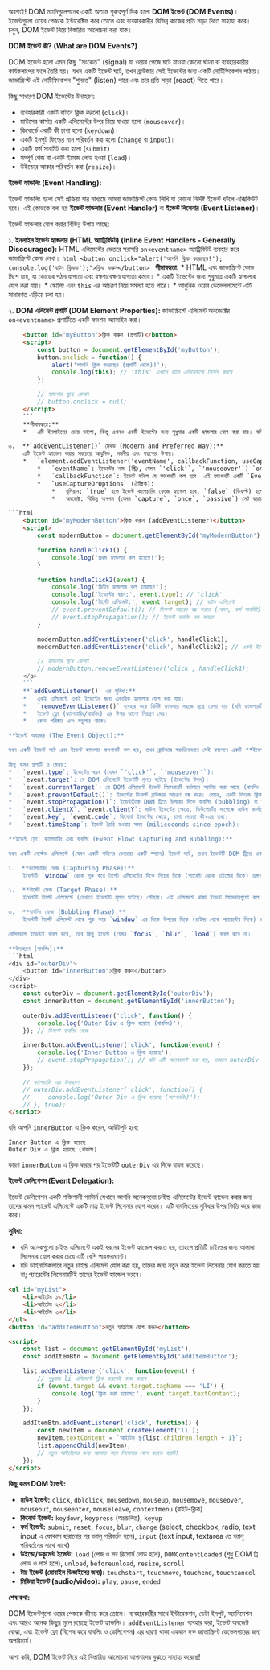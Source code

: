 
অবশ্যই! DOM ম্যানিপুলেশনের একটি অত্যন্ত গুরুত্বপূর্ণ দিক হলো **DOM ইভেন্ট (DOM Events)**। ইভেন্টগুলো ওয়েব পেজকে ইন্টারেক্টিভ করে তোলে এবং ব্যবহারকারীর বিভিন্ন কাজের প্রতি সাড়া দিতে সাহায্য করে। চলুন, DOM ইভেন্ট নিয়ে বিস্তারিত আলোচনা করা যাক।

**DOM ইভেন্ট কী? (What are DOM Events?)**

DOM ইভেন্ট হলো এমন কিছু "সংকেত" (signal) যা ওয়েব পেজে ঘটে যাওয়া কোনো ঘটনা বা ব্যবহারকারীর কার্যকলাপের ফলে তৈরি হয়। যখন একটি ইভেন্ট ঘটে, তখন ব্রাউজার সেই ইভেন্টের জন্য একটি নোটিফিকেশন পাঠায়। জাভাস্ক্রিপ্ট এই নোটিফিকেশন "শুনতে" (listen) পারে এবং তার প্রতি সাড়া (react) দিতে পারে।

কিছু সাধারণ DOM ইভেন্টের উদাহরণ:
*   ব্যবহারকারী একটি বাটনে ক্লিক করলো (`click`)।
*   মাউসের কার্সার একটি এলিমেন্টের উপর নিয়ে যাওয়া হলো (`mouseover`)।
*   কিবোর্ডে একটি কী চাপা হলো (`keydown`)।
*   একটি ইনপুট ফিল্ডের মান পরিবর্তন করা হলো (`change` বা `input`)।
*   একটি ফর্ম সাবমিট করা হলো (`submit`)।
*   সম্পূর্ণ পেজ বা একটি ইমেজ লোড হওয়া (`load`)।
*   উইন্ডোর আকার পরিবর্তন করা (`resize`)।

**ইভেন্ট হ্যান্ডলিং (Event Handling):**

ইভেন্ট হ্যান্ডলিং হলো সেই প্রক্রিয়া যার মাধ্যমে আমরা জাভাস্ক্রিপ্ট কোড লিখি যা কোনো নির্দিষ্ট ইভেন্ট ঘটলে এক্সিকিউট হবে। এই কোডকে বলা হয় **ইভেন্ট হ্যান্ডলার (Event Handler)** বা **ইভেন্ট লিসেনার (Event Listener)**।

ইভেন্ট হ্যান্ডলার যোগ করার বিভিন্ন উপায় আছে:

১.  **ইনলাইন ইভেন্ট হ্যান্ডলার (HTML অ্যাট্রিবিউট) (Inline Event Handlers - Generally Discouraged):**
    HTML এলিমেন্টের ভেতরে সরাসরি `on<eventname>` অ্যাট্রিবিউট ব্যবহার করে জাভাস্ক্রিপ্ট কোড লেখা।
    ```html
    <button onclick="alert('আপনি ক্লিক করেছেন!'); console.log('বাটন ক্লিকড');">ক্লিক করুন</button>
    ```
    **সীমাবদ্ধতা:**
    *   HTML এবং জাভাস্ক্রিপ্ট কোড মিশে যায়, যা কোডের পঠনযোগ্যতা এবং রক্ষণাবেক্ষণযোগ্যতা কমায়।
    *   একটি ইভেন্টের জন্য শুধুমাত্র একটি হ্যান্ডলার যোগ করা যায়।
    *   স্কোপিং এবং `this` এর আচরণ নিয়ে সমস্যা হতে পারে।
    *   আধুনিক ওয়েব ডেভেলপমেন্টে এটি সাধারণত এড়িয়ে চলা হয়।

২.  **DOM এলিমেন্ট প্রপার্টি (DOM Element Properties):**
    জাভাস্ক্রিপ্টে এলিমেন্ট অবজেক্টের `on<eventname>` প্রপার্টিতে একটি ফাংশন অ্যাসাইন করা।
```html
    <button id="myButton">ক্লিক করুন (প্রপার্টি)</button>
    <script>
        const button = document.getElementById('myButton');
        button.onclick = function() {
            alert('আপনি ক্লিক করেছেন (প্রপার্টি থেকে)!');
            console.log(this); // 'this' এখানে বাটন এলিমেন্টকে নির্দেশ করবে
        };

        // হ্যান্ডলার মুছে ফেলা:
        // button.onclick = null;
    </script>
    ```
    **সীমাবদ্ধতা:**
    *   এটি ইনলাইনের চেয়ে ভালো, কিন্তু এখনও একটি ইভেন্টের জন্য শুধুমাত্র একটি হ্যান্ডলার যোগ করা যায়। যদি আপনি আবার `button.onclick` অ্যাসাইন করেন, আগেরটা মুছে যাবে।

৩.  **`addEventListener()` মেথড (Modern and Preferred Way):**
    এটি ইভেন্ট হ্যান্ডেল করার সবচেয়ে আধুনিক, নমনীয় এবং পছন্দের উপায়।
    *   `element.addEventListener('eventName', callbackFunction, useCaptureOrOptions);`
        *   `eventName`: ইভেন্টের নাম (স্ট্রিং, যেমন `'click'`, `'mouseover'`) `on` উপসর্গ ছাড়া।
        *   `callbackFunction`: ইভেন্ট ঘটলে যে ফাংশনটি কল হবে। এই ফাংশনটি একটি `Event` অবজেক্ট আর্গুমেন্ট হিসেবে পায়।
        *   `useCaptureOrOptions` (ঐচ্ছিক):
            *   বুলিয়ান: `true` হলে ইভেন্ট ক্যাপচারিং ফেজে হ্যান্ডেল হবে, `false` (ডিফল্ট) হলে বাবলিং ফেজে হ্যান্ডেল হবে। (নিচে বিস্তারিত আলোচনা করা হবে)।
            *   অবজেক্ট: বিভিন্ন অপশন (যেমন `capture`, `once`, `passive`) সেট করার জন্য।

```html
    <button id="myModernButton">ক্লিক করুন (addEventListener)</button>
    <script>
        const modernButton = document.getElementById('myModernButton');

        function handleClick1() {
            console.log('প্রথম হ্যান্ডলার কল হয়েছে!');
        }

        function handleClick2(event) {
            console.log('দ্বিতীয় হ্যান্ডলার কল হয়েছে!');
            console.log('ইভেন্টের ধরন:', event.type); // 'click'
            console.log('টার্গেট এলিমেন্ট:', event.target); // বাটন এলিমেন্ট
            // event.preventDefault(); // ডিফল্ট আচরণ বন্ধ করতে (যেমন, ফর্ম সাবমিট)
            // event.stopPropagation(); // ইভেন্ট বাবলিং বন্ধ করতে
        }

        modernButton.addEventListener('click', handleClick1);
        modernButton.addEventListener('click', handleClick2); // একই ইভেন্টের জন্য একাধিক হ্যান্ডলার যোগ করা যায়

        // হ্যান্ডলার মুছে ফেলা:
        // modernButton.removeEventListener('click', handleClick1);
    </p>
    ```
    **`addEventListener()` এর সুবিধা:**
    *   একই এলিমেন্টে একই ইভেন্টের জন্য একাধিক হ্যান্ডলার যোগ করা যায়।
    *   `removeEventListener()` ব্যবহার করে নির্দিষ্ট হ্যান্ডলার সহজে মুছে ফেলা যায় (যদি হ্যান্ডলারটি একটি নামযুক্ত ফাংশন হয় বা তার রেফারেন্স থাকে)।
    *   ইভেন্ট ফ্লো (ক্যাপচারিং/বাবলিং) এর উপর ভালো নিয়ন্ত্রণ দেয়।
    *   কোড পরিষ্কার এবং মডুলার থাকে।

**ইভেন্ট অবজেক্ট (The Event Object):**

যখন একটি ইভেন্ট ঘটে এবং ইভেন্ট হ্যান্ডলার ফাংশনটি কল হয়, তখন ব্রাউজার স্বয়ংক্রিয়ভাবে সেই ফাংশনে একটি **ইভেন্ট অবজেক্ট** পাস করে। এই অবজেক্টটিতে ইভেন্ট সম্পর্কিত অনেক গুরুত্বপূর্ণ তথ্য থাকে।

কিছু কমন প্রপার্টি ও মেথড:
*   `event.type`: ইভেন্টের ধরন (যেমন `'click'`, `'mouseover'`)।
*   `event.target`: যে DOM এলিমেন্টে ইভেন্টটি মূলত ঘটেছে (ইভেন্টের উৎস)।
*   `event.currentTarget`: যে DOM এলিমেন্টে ইভেন্ট লিসেনারটি বর্তমানে অ্যাটাচ করা আছে (বাবলিং এর ক্ষেত্রে `target` এবং `currentTarget` ভিন্ন হতে পারে)।
*   `event.preventDefault()`: ইভেন্টের ডিফল্ট ব্রাউজার আচরণ বন্ধ করে। যেমন, একটি লিংকে ক্লিক করলে নতুন পেজে যাওয়া, বা ফর্ম সাবমিট করলে পেজ রিলোড হওয়া বন্ধ করতে এটি ব্যবহৃত হয়।
*   `event.stopPropagation()`: ইভেন্টটিকে DOM ট্রিতে উপরের দিকে বাবলিং (bubbling) বা নিচের দিকে ট্রিকলিং (trickling - capturing phase) হওয়া থেকে বিরত রাখে।
*   `event.clientX`, `event.clientY`: মাউস ইভেন্টের ক্ষেত্রে, ভিউপোর্টের সাপেক্ষে মাউস কার্সারের X এবং Y কো-অর্ডিনেট।
*   `event.key`, `event.code`: কিবোর্ড ইভেন্টের ক্ষেত্রে, চাপা দেওয়া কী-এর তথ্য।
*   `event.timeStamp`: ইভেন্ট তৈরি হওয়ার সময় (miliseconds since epoch)।

**ইভেন্ট ফ্লো: ক্যাপচারিং এবং বাবলিং (Event Flow: Capturing and Bubbling):**

যখন একটি নেস্টেড এলিমেন্টে (যেমন একটি বাটনের ভেতরের একটি স্প্যান) ইভেন্ট ঘটে, তখন ইভেন্টটি DOM ট্রিতে একটি নির্দিষ্ট পথে ভ্রমণ করে:

১.  **ক্যাপচারিং ফেজ (Capturing Phase):**
    ইভেন্টটি `window` থেকে শুরু করে টার্গেট এলিমেন্টের দিকে নিচের দিকে (প্যারেন্ট থেকে চাইল্ডের দিকে) ভ্রমণ করে। এই ফেজে যদি কোনো এলিমেন্টে ইভেন্ট লিসেনার `useCapture = true` দিয়ে সেট করা থাকে, তাহলে সেটি কল হবে।

২.  **টার্গেট ফেজ (Target Phase):**
    ইভেন্টটি টার্গেট এলিমেন্টে (যেখানে ইভেন্টটি মূলত ঘটেছে) পৌঁছায়। এই এলিমেন্টে থাকা ইভেন্ট লিসেনারগুলো কল হয়।

৩.  **বাবলিং ফেজ (Bubbling Phase):**
    ইভেন্টটি টার্গেট এলিমেন্ট থেকে শুরু করে `window` এর দিকে উপরের দিকে (চাইল্ড থেকে প্যারেন্টের দিকে) ভ্রমণ করে। এই ফেজে যদি কোনো এলিমেন্টে ইভেন্ট লিসেনার (ডিফল্টরূপে বা `useCapture = false` দিয়ে সেট করা) থাকে, তাহলে সেটি কল হবে।

বেশিরভাগ ইভেন্টই বাবল করে, তবে কিছু ইভেন্ট (যেমন `focus`, `blur`, `load`) বাবল করে না।

**উদাহরণ (বাবলিং):**
```html
<div id="outerDiv">
    <button id="innerButton">ক্লিক করুন</button>
</div>
<script>
    const outerDiv = document.getElementById('outerDiv');
    const innerButton = document.getElementById('innerButton');

    outerDiv.addEventListener('click', function() {
        console.log('Outer Div এ ক্লিক হয়েছে (বাবলিং)');
    }); // ডিফল্ট বাবলিং ফেজ

    innerButton.addEventListener('click', function(event) {
        console.log('Inner Button এ ক্লিক হয়েছে');
        // event.stopPropagation(); // যদি এটি আনকমেন্ট করা হয়, তাহলে outerDiv এর হ্যান্ডলার কল হবে না
    });

    // ক্যাপচারিং এর উদাহরণ
    // outerDiv.addEventListener('click', function() {
    //     console.log('Outer Div এ ক্লিক হয়েছে (ক্যাপচারিং)');
    // }, true);
</script>
```
যদি আপনি `innerButton` এ ক্লিক করেন, আউটপুট হবে:
```
Inner Button এ ক্লিক হয়েছে
Outer Div এ ক্লিক হয়েছে (বাবলিং)
```
কারণ `innerButton` এ ক্লিক করার পর ইভেন্টটি `outerDiv` এর দিকে বাবল করেছে।

**ইভেন্ট ডেলিগেশন (Event Delegation):**

ইভেন্ট ডেলিগেশন একটি শক্তিশালী প্যাটার্ন যেখানে আপনি অনেকগুলো চাইল্ড এলিমেন্টের ইভেন্ট হ্যান্ডেল করার জন্য তাদের কমন প্যারেন্ট এলিমেন্টে একটি মাত্র ইভেন্ট লিসেনার যোগ করেন। এটি বাবলিংয়ের সুবিধার উপর ভিত্তি করে কাজ করে।

**সুবিধা:**
*   যদি অনেকগুলো চাইল্ড এলিমেন্টে একই ধরনের ইভেন্ট হ্যান্ডেল করতে হয়, তাহলে প্রতিটি চাইল্ডের জন্য আলাদা লিসেনার যোগ করার চেয়ে এটি বেশি পারফরম্যান্ট।
*   যদি ডাইনামিকভাবে নতুন চাইল্ড এলিমেন্ট যোগ করা হয়, তাদের জন্য নতুন করে ইভেন্ট লিসেনার যোগ করতে হয় না; প্যারেন্টের লিসেনারটিই তাদের ইভেন্ট হ্যান্ডেল করবে।

```html
<ul id="myList">
    <li>আইটেম ১</li>
    <li>আইটেম ২</li>
    <li>আইটেম ৩</li>
</ul>
<button id="addItemButton">নতুন আইটেম যোগ করুন</button>

<script>
    const list = document.getElementById('myList');
    const addItemBtn = document.getElementById('addItemButton');

    list.addEventListener('click', function(event) {
        // শুধুমাত্র li এলিমেন্টে ক্লিক করলেই কাজ করবে
        if (event.target && event.target.tagName === 'LI') {
            console.log('ক্লিক করা হয়েছে:', event.target.textContent);
        }
    });

    addItemBtn.addEventListener('click', function() {
        const newItem = document.createElement('li');
        newItem.textContent = `আইটেম ${list.children.length + 1}`;
        list.appendChild(newItem);
        // নতুন আইটেমের জন্য আলাদা করে লিসেনার যোগ করতে হয়নি!
    });
</script>
```

**কিছু কমন DOM ইভেন্ট:**

*   **মাউস ইভেন্ট:** `click`, `dblclick`, `mousedown`, `mouseup`, `mousemove`, `mouseover`, `mouseout`, `mouseenter`, `mouseleave`, `contextmenu` (রাইট-ক্লিক)
*   **কিবোর্ড ইভেন্ট:** `keydown`, `keypress` (অপ্রচলিত), `keyup`
*   **ফর্ম ইভেন্ট:** `submit`, `reset`, `focus`, `blur`, `change` (select, checkbox, radio, text input এ ফোকাস হারানোর পর ভ্যালু পরিবর্তন হলে), `input` (text input, textarea তে ভ্যালু পরিবর্তনের সাথে সাথে)
*   **উইন্ডো/ডকুমেন্ট ইভেন্ট:** `load` (পেজ ও সব রিসোর্স লোড হলে), `DOMContentLoaded` (শুধু DOM ট্রি লোড ও পার্স হলে), `unload`, `beforeunload`, `resize`, `scroll`
*   **টাচ ইভেন্ট (মোবাইল ডিভাইসের জন্য):** `touchstart`, `touchmove`, `touchend`, `touchcancel`
*   **মিডিয়া ইভেন্ট (audio/video):** `play`, `pause`, `ended`

**শেষ কথা:**

DOM ইভেন্টগুলো ওয়েব পেজকে জীবন্ত করে তোলে। ব্যবহারকারীর সাথে ইন্টারেকশন, ডেটা ইনপুট, অ্যানিমেশন এবং আরও অনেক কিছুর মূলে রয়েছে ইভেন্ট হ্যান্ডলিং। `addEventListener` ব্যবহার করা, ইভেন্ট অবজেক্ট বোঝা, এবং ইভেন্ট ফ্লো (বিশেষ করে বাবলিং ও ডেলিগেশন) এর ধারণা থাকা একজন দক্ষ জাভাস্ক্রিপ্ট ডেভেলপারের জন্য অপরিহার্য।

আশা করি, DOM ইভেন্ট নিয়ে এই বিস্তারিত আলোচনা আপনাদের বুঝতে সাহায্য করেছে!